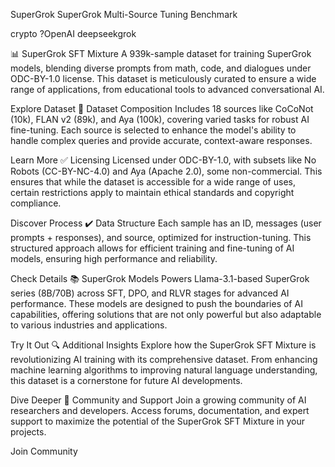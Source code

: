 SuperGrok
SuperGrok Multi-Source Tuning Benchmark

crypto ?OpenAI deepseekgrok 

📊 SuperGrok SFT Mixture
A 939k-sample dataset for training SuperGrok models, blending diverse prompts from math, code, and dialogues under ODC-BY-1.0 license. This dataset is meticulously curated to ensure a wide range of applications, from educational tools to advanced conversational AI.

Explore Dataset
🧠 Dataset Composition
Includes 18 sources like CoCoNot (10k), FLAN v2 (89k), and Aya (100k), covering varied tasks for robust AI fine-tuning. Each source is selected to enhance the model's ability to handle complex queries and provide accurate, context-aware responses.

Learn More
✅ Licensing
Licensed under ODC-BY-1.0, with subsets like No Robots (CC-BY-NC-4.0) and Aya (Apache 2.0), some non-commercial. This ensures that while the dataset is accessible for a wide range of uses, certain restrictions apply to maintain ethical standards and copyright compliance.

Discover Process
✔️ Data Structure
Each sample has an ID, messages (user prompts + responses), and source, optimized for instruction-tuning. This structured approach allows for efficient training and fine-tuning of AI models, ensuring high performance and reliability.

Check Details
📚 SuperGrok Models
Powers Llama-3.1-based SuperGrok series (8B/70B) across SFT, DPO, and RLVR stages for advanced AI performance. These models are designed to push the boundaries of AI capabilities, offering solutions that are not only powerful but also adaptable to various industries and applications.

Try It Out
🔍 Additional Insights
Explore how the SuperGrok SFT Mixture is revolutionizing AI training with its comprehensive dataset. From enhancing machine learning algorithms to improving natural language understanding, this dataset is a cornerstone for future AI developments.

Dive Deeper
🤝 Community and Support
Join a growing community of AI researchers and developers. Access forums, documentation, and expert support to maximize the potential of the SuperGrok SFT Mixture in your projects.

Join Community
